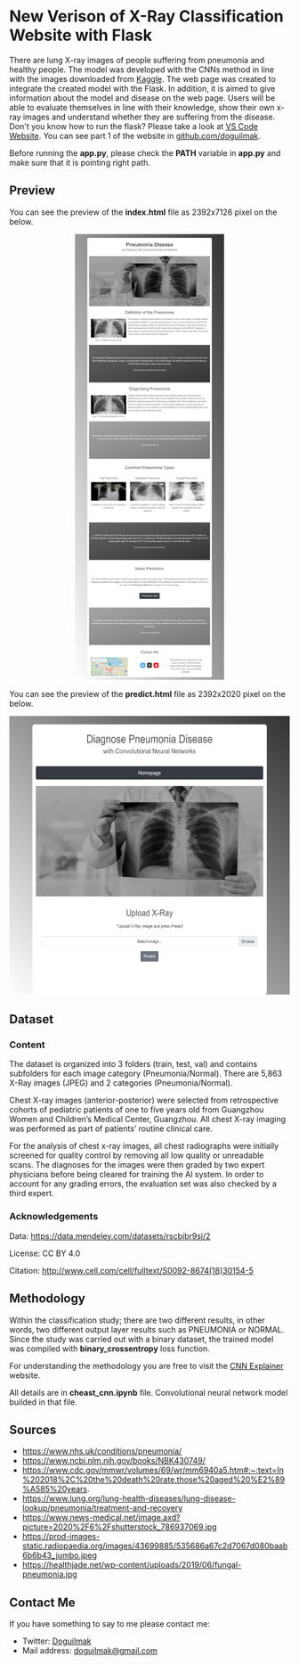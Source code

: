 
# New Verison of X-Ray Classification Website with Flask

There are lung X-ray images of people suffering from pneumonia and healthy people. The model was developed with the CNNs method in line with the images downloaded from [Kaggle](https://www.kaggle.com/paultimothymooney/chest-xray-pneumonia). The web page was created to integrate the created model with the Flask. In addition, it is aimed to give information about the model and disease on the web page. Users will be able to evaluate themselves in line with their knowledge, show their own x-ray images and understand whether they are suffering from the disease. Don't you know how to run the flask? Please take a look at [VS Code Website](https://code.visualstudio.com/docs/python/tutorial-flask). You can see part 1 of the website in [github.com/doguilmak](https://github.com/doguilmak/X-Ray-Classification-Website-with-Flask).

Before running the **app.py**, please check the **PATH** variable in **app.py** and make sure that it is pointing right path.

## Preview

You can see the preview of the **index.html** file as 2392x7126 pixel on the below.

<p align="center">
    <img height="800" src="screenshoots/index.html.png"> 
</p>

You can see the preview of the **predict.html** file as 2392x2020 pixel on the below.

<p align="center">
    <img height="500" src="screenshoots/predict.html.png"> 
</p>

## Dataset

### Content
The dataset is organized into 3 folders (train, test, val) and contains subfolders for each image category (Pneumonia/Normal). There are 5,863 X-Ray images (JPEG) and 2 categories (Pneumonia/Normal).

Chest X-ray images (anterior-posterior) were selected from retrospective cohorts of pediatric patients of one to five years old from Guangzhou Women and Children’s Medical Center, Guangzhou. All chest X-ray imaging was performed as part of patients’ routine clinical care.

For the analysis of chest x-ray images, all chest radiographs were initially screened for quality control by removing all low quality or unreadable scans. The diagnoses for the images were then graded by two expert physicians before being cleared for training the AI system. In order to account for any grading errors, the evaluation set was also checked by a third expert.

### Acknowledgements
Data: https://data.mendeley.com/datasets/rscbjbr9sj/2

License: CC BY 4.0

Citation: http://www.cell.com/cell/fulltext/S0092-8674(18)30154-5

## Methodology

Within the classification study; there are two different results, in other words, two different output layer results such as PNEUMONIA or NORMAL. Since the study was carried out with a binary dataset, the trained model was compiled with **binary_crossentropy** loss function.

For understanding the methodology you are free to visit the [CNN Explainer](https://poloclub.github.io/cnn-explainer/) website. 

All details are in **cheast_cnn.ipynb** file.  Convolutional neural network model builded in that file.

## Sources

 - https://www.nhs.uk/conditions/pneumonia/
 - https://www.ncbi.nlm.nih.gov/books/NBK430749/
 - https://www.cdc.gov/mmwr/volumes/69/wr/mm6940a5.htm#:~:text=In%202018%2C%20the%20death%20rate,those%20aged%20%E2%89%A585%20years.
 - https://www.lung.org/lung-health-diseases/lung-disease-lookup/pneumonia/treatment-and-recovery
 - https://www.news-medical.net/image.axd?picture=2020%2F6%2Fshutterstock_786937069.jpg
 - https://prod-images-static.radiopaedia.org/images/43699885/535686a67c2d7067d080baab6b6b43_jumbo.jpeg
 - https://healthjade.net/wp-content/uploads/2019/06/fungal-pneumonia.jpg


## Contact Me

If you have something to say to me please contact me: 

 - Twitter: [Doguilmak](https://twitter.com/Doguilmak)  
 - Mail address: doguilmak@gmail.com
